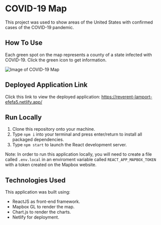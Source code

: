 # COVID-19 Map

This project was used to show areas of the United States with confirmed cases of the COVID-19 pandemic. 

## How To Use

Each green spot on the map represents a county of a state infected with COVID-19. Click the green icon to get information.

![Image of COVID-19 Map](https://i.ibb.co/hc9C551/Screen-Shot-2020-09-20-at-9-25-25-PM.png)

## Deployed Application Link

Click this link to view the deployed application: https://reverent-lamport-efefa5.netlify.app/

## Run Locally

1. Clone this repository onto your machine.
2. Type `npm i` into your terminal and press enter/return to install all packaged dependencies.
3. Type `npm start` to launch the React development server.

Note: In order to run this application locally, you will need to create a file called `.env.local` in an enviroment variable called `REACT_APP_MAPBOX_TOKEN` with a token created on the Mapbox website.

## Technologies Used

This application was built using: 
- ReactJS as front-end framework.
- Mapbox GL to render the map.
- Chart.js to render the charts.
- Netlify for deployment.
